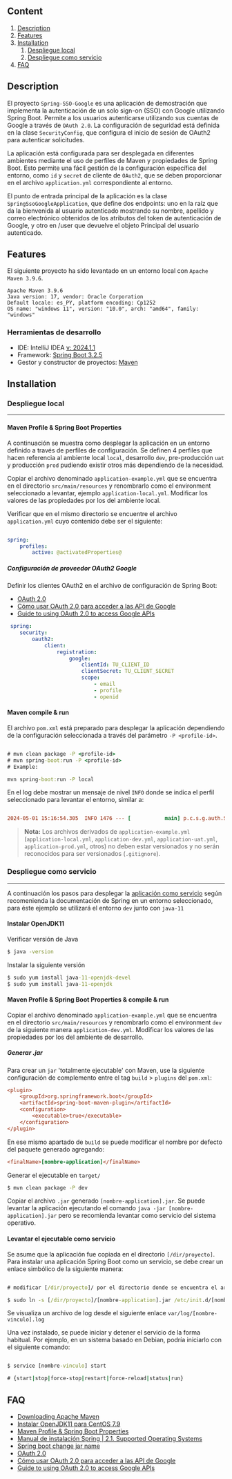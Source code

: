 ## Content

1. [Description](#description)
2. [Features](#features)
2. [Installation](#installation)
    1. [Despliegue local](#despliegue-local)
    2. [Despliegue como servicio](#despliegue-como-servicio)
3. [FAQ](#faq)

## Description

El proyecto `Spring-SSO-Google` es una aplicación de demostración que implementa la autenticación de un solo sign-on (SSO) con Google utilizando Spring Boot. Permite a los usuarios autenticarse utilizando sus cuentas de Google a través de `OAuth 2.0`. La configuración de seguridad está definida en la clase `SecurityConfig`, que configura el inicio de sesión de OAuth2 para autenticar solicitudes.

La aplicación está configurada para ser desplegada en diferentes ambientes mediante el uso de perfiles de Maven y propiedades de Spring Boot. Esto permite una fácil gestión de la configuración específica del entorno, como `id` y `secret` de cliente de `OAuth2`, que se deben proporcionar en el archivo `application.yml` correspondiente al entorno.

El punto de entrada principal de la aplicación es la clase `SpringSsoGoogleApplication`, que define dos endpoints: uno en la raíz que da la bienvenida al usuario autenticado mostrando su nombre, apellido y correo electrónico obtenidos de los atributos del token de autenticación de Google, y otro en /user que devuelve el objeto Principal del usuario autenticado.

## Features

El siguiente proyecto ha sido levantado en un entorno local con `Apache Maven 3.9.6`.

```
Apache Maven 3.9.6
Java version: 17, vendor: Oracle Corporation
Default locale: es_PY, platform encoding: Cp1252
OS name: "windows 11", version: "10.0", arch: "amd64", family: "windows"

```

### Herramientas de desarrollo

* IDE: IntelliJ IDEA [v: 2024.1.1](https://www.jetbrains.com/idea/download/)
* Framework: [Spring Boot 3.2.5](https://start.spring.io/)
* Gestor y constructor de proyectos: [Maven](https://maven.apache.org/)

## Installation

### Despliegue local
***

#### Maven Profile & Spring Boot Properties

A continuación se muestra como desplegar la aplicación en un entorno definido a través de perfiles de configuración. Se definen 4 perfiles que hacen referencia al ambiente local `local`, desarrollo `dev`, pre-producción `uat`  y producción `prod` pudiendo existir otros más dependiendo de la necesidad.

Copiar el archivo denominado `application-example.yml` que se encuentra en el directorio `src/main/resources` y renombrarlo como el environment seleccionado a levantar, ejemplo `application-local.yml`. Modificar los valores de las propiedades por los del ambiente local.

Verificar que en el mismo directorio se encuentre el archivo `application.yml` cuyo contenido debe ser el siguiente:

```yml

spring:
    profiles:
        active: @activatedProperties@

```

##### Configuración de proveedor OAuth2 Google

 Definir los clientes OAuth2 en el archivo de configuración de Spring Boot:
 
* [OAuth 2.0]( https://cloud.google.com/docs/authentication?hl=es-419#oauth2)
* [Cómo usar OAuth 2.0 para acceder a las API de Google](https://developers.google.com/identity/protocols/oauth2)
* [Guide to using OAuth 2.0 to access Google APIs](https://medium.com/@tony.infisical/guide-to-using-oauth-2-0-to-access-google-apis-dead94d6866d) 

```yml
 spring:
    security:
        oauth2:
            client:
                registration:
                    google:
                        clientId: TU_CLIENT_ID
                        clientSecret: TU_CLIENT_SECRET
                        scope:
                            - email
                            - profile
                            - openid
```

#### Maven compile & run

El archivo `pom.xml` está preparado para desplegar la aplicación dependiendo de la configuración seleccionada a través del parámetro `-P <profile-id>`.

```cmd

# mvn clean package -P <profile-id>
# mvn spring-boot:run -P <profile-id>
# Example:

mvn spring-boot:run -P local

```

En el log debe mostrar un mensaje de nivel `INFO` donde se indica el perfil seleccionado para levantar el entorno, similar a:

```ini

2024-05-01 15:16:54.305  INFO 1476 --- [           main] p.c.s.g.auth.SpringSsoGoogleApplication  : The following 1 profile is active: "local"


```


> **Nota:** Los archivos derivados de `application-example.yml` (`application-local.yml`, `application-dev.yml`, `application-uat.yml`, `application-prod.yml`, otros) no deben estar versionados y no serán reconocidos para ser versionados (`.gitignore`).


### Despliegue como servicio
***

A continuación los pasos para desplegar la [aplicación como servicio](https://docs.spring.io/spring-boot/docs/current/reference/html/deployment.html#deployment.installing) según recomenienda la documentación de Spring en un entorno seleccionado, para éste ejemplo se utilizará el entorno `dev` junto con `java-11`

#### Instalar OpenJDK11

Verificar versión de Java

```cmd
$ java -version
```

Instalar la siguiente versión

```cmd
$ sudo yum install java-11-openjdk-devel
$ sudo yum install java-11-openjdk

```

#### Maven Profile & Spring Boot Properties & compile & run

Copiar el archivo denominado `application-example.yml` que se encuentra en el directorio `src/main/resources` y renombrarlo como el environment `dev` de la siguiente manera `application-dev.yml`. Modificar los valores de las propiedades por los del ambiente de desarrollo.

##### Generar .jar

Para crear un `jar` 'totalmente ejecutable' con Maven, use la siguiente configuración de complemento entre el tag `build` > `plugins` del `pom.xml`:

```ini
<plugin>
    <groupId>org.springframework.boot</groupId>
    <artifactId>spring-boot-maven-plugin</artifactId>
    <configuration>
        <executable>true</executable>
    </configuration>
</plugin>
```

En ese mismo apartado de `build` se puede modificar el nombre por defecto del paquete generado agregando:

```ini
<finalName>[nombre-application]</finalName>
```

Generar el ejecutable en `target/`

```cmd
$ mvn clean package -P dev
```

Copiar el archivo `.jar` generado `[nombre-application].jar`. Se puede levantar la aplicación ejecutando el comando `java -jar [nombre-application].jar` pero se recomienda levantar como servicio del sistema operativo.

#### Levantar el ejecutable como servicio

Se asume que la aplicación fue copiada en el directorio `[/dir/proyecto]`. Para instalar una aplicación Spring Boot como un servicio, se debe crear un enlace simbólico de la siguiente manera:

```cmd

# modificar [/dir/proyecto]/ por el directorio donde se encuentra el archivo

$ sudo ln -s [/dir/proyecto]/[nombre-application].jar /etc/init.d/[nombre-vinculo]

```

Se visualiza un archivo de log desde el siguiente enlace `var/log/[nombre-vinculo].log`

Una vez instalado, se puede iniciar y detener el servicio de la forma habitual. Por ejemplo, en un sistema basado en Debian, podría iniciarlo con el siguiente comando:

```cmd

$ service [nombre-vinculo] start

# {start|stop|force-stop|restart|force-reload|status|run}

```

## FAQ

* [Downloading Apache Maven](https://maven.apache.org/download.cgi)
* [Instalar OpenJDK11 para CentOS 7.9](https://phoenixnap.com/kb/install-java-on-centos)
* [Maven Profile & Spring Boot Properties](https://medium.com/@derrya/maven-profile-spring-boot-properties-a34f2b2bb386)
* [Manual de instalación Spring | 2.1. Supported Operating Systems](https://docs.spring.io/spring-boot/docs/current/reference/html/deployment.html#deployment.installing)
* [Spring boot change jar name](https://javadeveloperzone.com/spring-boot/spring-boot-change-jar-name/)
* [OAuth 2.0]( https://cloud.google.com/docs/authentication?hl=es-419#oauth2)
* [Cómo usar OAuth 2.0 para acceder a las API de Google](https://developers.google.com/identity/protocols/oauth2)
* [Guide to using OAuth 2.0 to access Google APIs](https://medium.com/@tony.infisical/guide-to-using-oauth-2-0-to-access-google-apis-dead94d6866d) 
